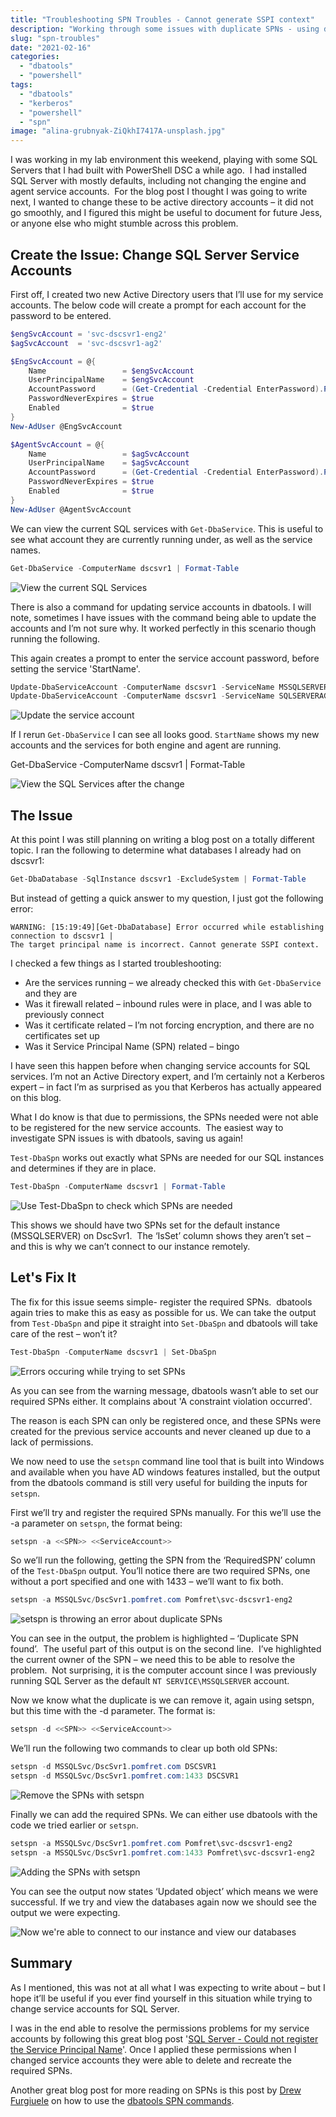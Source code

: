 ```yaml
---
title: "Troubleshooting SPN Troubles - Cannot generate SSPI context"
description: "Working through some issues with duplicate SPNs - using dbatools and setspn"
slug: "spn-troubles"
date: "2021-02-16"
categories:
  - "dbatools"
  - "powershell"
tags:
  - "dbatools"
  - "kerberos"
  - "powershell"
  - "spn"
image: "alina-grubnyak-ZiQkhI7417A-unsplash.jpg"
---
```


I was working in my lab environment this weekend, playing with some SQL Servers that I had built with PowerShell DSC a while ago.  I had installed SQL Server with mostly defaults, including not changing the engine and agent service accounts.  For the blog post I thought I was going to write next, I wanted to change these to be active directory accounts – it did not go smoothly, and I figured this might be useful to document for future Jess, or anyone else who might stumble across this problem.

## Create the Issue: Change SQL Server Service Accounts

First off, I created two new Active Directory users that I’ll use for my service accounts. The below code will create a prompt for each account for the password to be entered.

```PowerShell
$engSvcAccount = 'svc-dscsvr1-eng2'
$agSvcAccount  = 'svc-dscsvr1-ag2'

$EngSvcAccount = @{
    Name                 = $engSvcAccount
    UserPrincipalName    = $engSvcAccount
    AccountPassword  	 = (Get-Credential -Credential EnterPassword).Password
    PasswordNeverExpires = $true
    Enabled              = $true
}
New-AdUser @EngSvcAccount

$AgentSvcAccount = @{
    Name                 = $agSvcAccount
    UserPrincipalName    = $agSvcAccount
    AccountPassword      = (Get-Credential -Credential EnterPassword).Password
    PasswordNeverExpires = $true
    Enabled              = $true
}
New-AdUser @AgentSvcAccount
```

We can view the current SQL services with `Get-DbaService`. This is useful to see what account they are currently running under, as well as the service names.

```PowerShell
Get-DbaService -ComputerName dscsvr1 | Format-Table
```

![View the current SQL Services](GetDbaService.jpg)

There is also a command for updating service accounts in dbatools. I will note, sometimes I have issues with the command being able to update the accounts and I’m not sure why. It worked perfectly in this scenario though running the following.

This again creates a prompt to enter the service account password, before setting the service 'StartName'.

```PowerShell
Update-DbaServiceAccount -ComputerName dscsvr1 -ServiceName MSSQLSERVER -ServiceCredential (Get-Credential -Credential "Pomfret\$engSvcAccount" )
Update-DbaServiceAccount -ComputerName dscsvr1 -ServiceName SQLSERVERAGENT -ServiceCredential (Get-Credential -Credential "Pomfret\$agSvcAccount" )
```

![Update the service account](UpdateDbaServiceAccount.png)

If I rerun `Get-DbaService` I can see all looks good. `StartName` shows my new accounts and the services for both engine and agent are running.

Get-DbaService -ComputerName dscsvr1 | Format-Table

![View the SQL Services after the change](GetDbaService_post.jpg)

## The Issue

At this point I was still planning on writing a blog post on a totally different topic. I ran the following to determine what databases I already had on dscsvr1:

```PowerShell
Get-DbaDatabase -SqlInstance dscsvr1 -ExcludeSystem | Format-Table
```

But instead of getting a quick answer to my question, I just got the following error:

```text
WARNING: [15:19:49][Get-DbaDatabase] Error occurred while establishing connection to dscsvr1 |
The target principal name is incorrect. Cannot generate SSPI context.
```

I checked a few things as I started troubleshooting:

- Are the services running – we already checked this with `Get-DbaService` and they are
- Was it firewall related – inbound rules were in place, and I was able to previously connect
- Was it certificate related – I’m not forcing encryption, and there are no certificates set up
- Was it Service Principal Name (SPN) related – bingo

I have seen this happen before when changing service accounts for SQL services. I’m not an Active Directory expert, and I’m certainly not a Kerberos expert – in fact I’m as surprised as you that Kerberos has actually appeared on this blog. 

What I do know is that due to permissions, the SPNs needed were not able to be registered for the new service accounts.  The easiest way to investigate SPN issues is with dbatools, saving us again!

`Test-DbaSpn` works out exactly what SPNs are needed for our SQL instances and determines if they are in place.

```PowerShell
Test-DbaSpn -ComputerName dscsvr1 | Format-Table
```

![Use Test-DbaSpn to check which SPNs are needed](Test-DbaSpn.jpg)

This shows we should have two SPNs set for the default instance (MSSQLSERVER) on DscSvr1.  The ‘IsSet’ column shows they aren’t set – and this is why we can’t connect to our instance remotely.

## Let's Fix It

The fix for this issue seems simple- register the required SPNs.  dbatools again tries to make this as easy as possible for us. We can take the output from `Test-DbaSpn` and pipe it straight into `Set-DbaSpn` and dbatools will take care of the rest – won’t it?

```PowerShell
Test-DbaSpn -ComputerName dscsvr1 | Set-DbaSpn
```

![Errors occuring while trying to set SPNs](FailedToSetSPN.jpg)

As you can see from the warning message, dbatools wasn’t able to set our required SPNs either. It complains about 'A constraint violation occurred'.

The reason is each SPN can only be registered once, and these SPNs were created for the previous service accounts and never cleaned up due to a lack of permissions.

We now need to use the `setspn` command line tool that is built into Windows and available when you have AD windows features installed, but the output from the dbatools command is still very useful for building the inputs for `setspn`.

First we’ll try and register the required SPNs manually. For this we’ll use the -a parameter on `setspn`, the format being:

```PowerShell
setspn -a <<SPN>> <<ServiceAccount>>
```

So we’ll run the following, getting the SPN from the ‘RequiredSPN’ column of the `Test-DbaSpn` output. You’ll notice there are two required SPNs, one without a port specified and one with 1433 – we’ll want to fix both.

```PowerShell
setspn -a MSSQLSvc/DscSvr1.pomfret.com Pomfret\svc-dscsvr1-eng2
```

![setspn is throwing an error about duplicate SPNs](duplicateSpn.jpg)

You can see in the output, the problem is highlighted – ‘Duplicate SPN found’.  The useful part of this output is on the second line.  I’ve highlighted the current owner of the SPN – we need this to be able to resolve the problem.  Not surprising, it is the computer account since I was previously running SQL Server as the default `NT SERVICE\MSSQLSERVER` account.

Now we know what the duplicate is we can remove it, again using setspn, but this time with the -d parameter. The format is:

```PowerShell
setspn -d <<SPN>> <<ServiceAccount>>
```

We’ll run the following two commands to clear up both old SPNs:

```PowerShell
setspn -d MSSQLSvc/DscSvr1.pomfret.com DSCSVR1
setspn -d MSSQLSvc/DscSvr1.pomfret.com:1433 DSCSVR1
```

![Remove the SPNs with setspn](DeleteSPN.jpg)

Finally we can add the required SPNs. We can either use dbatools with the code we tried earlier or `setspn`.

```PowerShell
setspn -a MSSQLSvc/DscSvr1.pomfret.com Pomfret\svc-dscsvr1-eng2
setspn -a MSSQLSvc/DscSvr1.pomfret.com:1433 Pomfret\svc-dscsvr1-eng2
```

![Adding the SPNs with setspn](addSpn.jpg)

You can see the output now states ‘Updated object’ which means we were successful. If we try and view the databases again now we should see the output we were expecting.

![Now we're able to connect to our instance and view our databases](Get-DbaDatabase.jpg)

## Summary

As I mentioned, this was not at all what I was expecting to write about – but I hope it’ll be useful if you ever find yourself in this situation while trying to change service accounts for SQL Server.

I was in the end able to resolve the permissions problems for my service accounts by following this great blog post '[SQL Server - Could not register the Service Principal Name](http://www.alexandreviot.net/2014/09/30/sql-server-could-not-register-the-service-principal-name-spn/)'. Once I applied these permissions when I changed service accounts they were able to delete and recreate the required SPNs.

Another great blog post for more reading on SPNs is this post by [Drew Furgiuele](https://www.twitter.com/pittfurg) on how to use the [dbatools SPN commands](https://dbatools.io/schwifty/).
